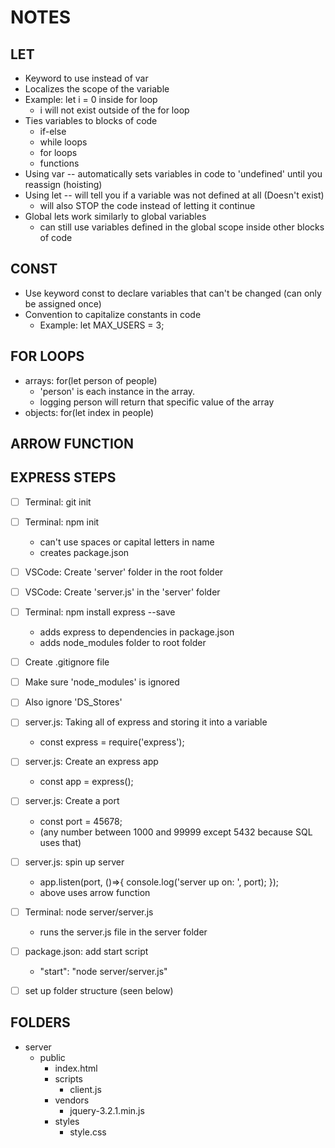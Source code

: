 # NOTES

## LET
- Keyword to use instead of var
- Localizes the scope of the variable
- Example: let i = 0 inside for loop
    - i will not exist outside of the for loop
- Ties variables to blocks of code
    - if-else
    - while loops
    - for loops
    - functions
- Using var -- automatically sets variables in code to 'undefined' until you reassign (hoisting)
- Using let -- will tell you if a variable was not defined at all (Doesn't exist)
    - will also STOP the code instead of letting it continue
- Global lets work similarly to global variables
    - can still use variables defined in the global scope inside other blocks of code

## CONST
- Use keyword const to declare variables that can't be changed (can only be assigned once)
- Convention to capitalize constants in code
    - Example: let MAX_USERS = 3;

## FOR LOOPS
- arrays: for(let person of people)
    - 'person' is each instance in the array.
    - logging person will return that specific value of the array
- objects: for(let index in people)

## ARROW FUNCTION



## EXPRESS STEPS
- [ ] Terminal: git init
- [ ] Terminal: npm init
    - can't use spaces or capital letters in name
    - creates package.json
- [ ] VSCode: Create 'server' folder in the root folder
- [ ] VSCode: Create 'server.js' in the 'server' folder
- [ ] Terminal: npm install express --save
    - adds express to dependencies in package.json
    - adds node_modules folder to root folder
- [ ] Create .gitignore file
- [ ] Make sure 'node_modules' is ignored
- [ ] Also ignore 'DS_Stores'


- [ ] server.js: Taking all of express and storing it into a variable
    - const express = require('express');
- [ ] server.js: Create an express app
    - const app = express();
- [ ] server.js: Create a port
    - const port = 45678;
    - (any number between 1000 and 99999 except 5432 because SQL uses that)
- [ ] server.js: spin up server
    - app.listen(port, ()=>{
        console.log('server up on: ', port);
    });
    - above uses arrow function
- [ ] Terminal: node server/server.js
    - runs the server.js file in the server folder
- [ ] package.json: add start script
    - "start": "node server/server.js"
- [ ] set up folder structure (seen below)

## FOLDERS
- server
    - public
        - index.html
        - scripts
            - client.js
        - vendors
            - jquery-3.2.1.min.js
        - styles
            - style.css